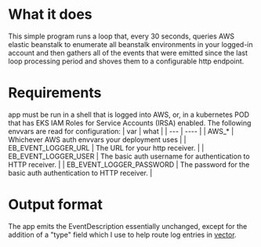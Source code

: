 # What it does
This simple program runs a loop that, every 30 seconds, queries AWS elastic beanstalk to enumerate all beanstalk environments in your logged-in account and then gathers all of the events that were emitted since the last loop processing period and shoves them to a configurable http endpoint.

# Requirements
app must be run in a shell that is logged into AWS, or, in a kubernetes POD that has EKS IAM Roles for Service Accounts (IRSA) enabled.
The following envvars are read for configuration:
| var | what |
| --- | ---- |
| AWS_* | Whichever AWS auth envvars your deployment uses |
| EB_EVENT_LOGGER_URL | The URL for your http receiver. |
| EB_EVENT_LOGGER_USER | The basic auth username for authentication to HTTP receiver. |
| EB_EVENT_LOGGER_PASSWORD | The password for the basic auth authentication to HTTP receiver. |

# Output format
The app emits the EventDescription essentially unchanged, except for the addition of a "type" field which I use to help route log entries in [vector](https://vector.dev/).
